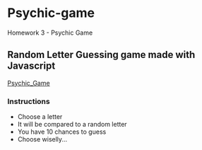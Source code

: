 # Psychic-game
Homework 3 - Psychic Game

## Random Letter Guessing game made with Javascript
[Psychic_Game](https://walterioo.github.io/psychic-game)

### Instructions
* Choose a letter
* It will be compared to a random letter 
* You have 10 chances to guess
* Choose wiselly...
